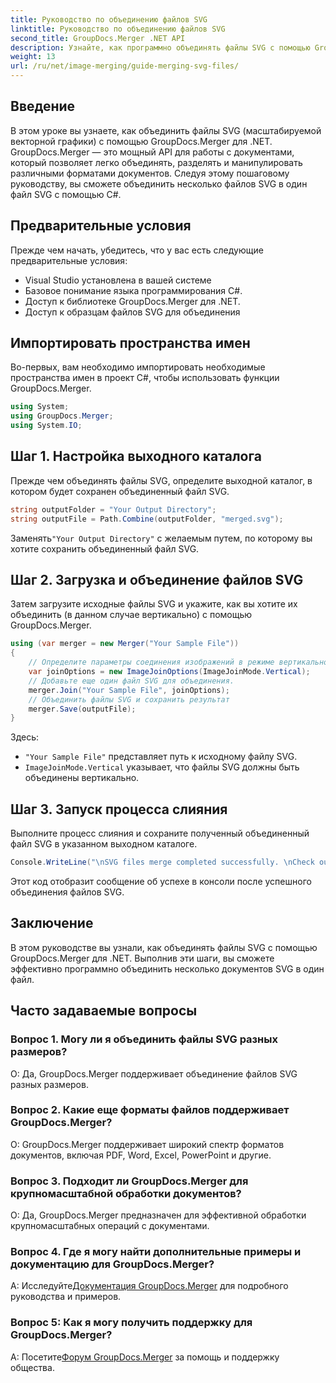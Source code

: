 ```yaml
---
title: Руководство по объединению файлов SVG
linktitle: Руководство по объединению файлов SVG
second_title: GroupDocs.Merger .NET API
description: Узнайте, как программно объединять файлы SVG с помощью GroupDocs.Merger для .NET. Легко объединяйте несколько документов SVG.
weight: 13
url: /ru/net/image-merging/guide-merging-svg-files/
---
```

## Введение
В этом уроке вы узнаете, как объединить файлы SVG (масштабируемой векторной графики) с помощью GroupDocs.Merger для .NET. GroupDocs.Merger — это мощный API для работы с документами, который позволяет легко объединять, разделять и манипулировать различными форматами документов. Следуя этому пошаговому руководству, вы сможете объединить несколько файлов SVG в один файл SVG с помощью C#.

## Предварительные условия

Прежде чем начать, убедитесь, что у вас есть следующие предварительные условия:

- Visual Studio установлена в вашей системе
- Базовое понимание языка программирования C#.
- Доступ к библиотеке GroupDocs.Merger для .NET.
- Доступ к образцам файлов SVG для объединения

## Импортировать пространства имен

Во-первых, вам необходимо импортировать необходимые пространства имен в проект C#, чтобы использовать функции GroupDocs.Merger.

```csharp
using System; 
using GroupDocs.Merger;
using System.IO;
```

## Шаг 1. Настройка выходного каталога

Прежде чем объединять файлы SVG, определите выходной каталог, в котором будет сохранен объединенный файл SVG.

```csharp
string outputFolder = "Your Output Directory";
string outputFile = Path.Combine(outputFolder, "merged.svg");
```

 Заменять`"Your Output Directory"` с желаемым путем, по которому вы хотите сохранить объединенный файл SVG.

## Шаг 2. Загрузка и объединение файлов SVG

Затем загрузите исходные файлы SVG и укажите, как вы хотите их объединить (в данном случае вертикально) с помощью GroupDocs.Merger.

```csharp
using (var merger = new Merger("Your Sample File"))
{
    // Определите параметры соединения изображений в режиме вертикального соединения.
    var joinOptions = new ImageJoinOptions(ImageJoinMode.Vertical);
    // Добавьте еще один файл SVG для объединения.
    merger.Join("Your Sample File", joinOptions);
    // Объединить файлы SVG и сохранить результат
    merger.Save(outputFile);
}
```

Здесь:
- `"Your Sample File"` представляет путь к исходному файлу SVG.
- `ImageJoinMode.Vertical` указывает, что файлы SVG должны быть объединены вертикально.

## Шаг 3. Запуск процесса слияния

Выполните процесс слияния и сохраните полученный объединенный файл SVG в указанном выходном каталоге.

```csharp
Console.WriteLine("\nSVG files merge completed successfully. \nCheck output in {0}", outputFolder);
```

Этот код отобразит сообщение об успехе в консоли после успешного объединения файлов SVG.

## Заключение

В этом руководстве вы узнали, как объединять файлы SVG с помощью GroupDocs.Merger для .NET. Выполнив эти шаги, вы сможете эффективно программно объединить несколько документов SVG в один файл.

## Часто задаваемые вопросы

### Вопрос 1. Могу ли я объединить файлы SVG разных размеров?

О: Да, GroupDocs.Merger поддерживает объединение файлов SVG разных размеров.

### Вопрос 2. Какие еще форматы файлов поддерживает GroupDocs.Merger?

О: GroupDocs.Merger поддерживает широкий спектр форматов документов, включая PDF, Word, Excel, PowerPoint и другие.

### Вопрос 3. Подходит ли GroupDocs.Merger для крупномасштабной обработки документов?

О: Да, GroupDocs.Merger предназначен для эффективной обработки крупномасштабных операций с документами.

### Вопрос 4. Где я могу найти дополнительные примеры и документацию для GroupDocs.Merger?

 А: Исследуйте[Документация GroupDocs.Merger](https://tutorials.groupdocs.com/merger/net/) для подробного руководства и примеров.

### Вопрос 5: Как я могу получить поддержку для GroupDocs.Merger?

 А: Посетите[Форум GroupDocs.Merger](https://forum.groupdocs.com/c/merger/32) за помощь и поддержку общества.
